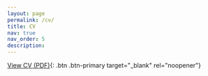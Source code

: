 ```yaml
---
layout: page
permalink: /cv/
title: CV
nav: true
nav_order: 5
description:
---
```


[View CV (PDF)](https://dundalia.github.io/CV/cv.pdf){: .btn .btn-primary target="_blank" rel="noopener"}
